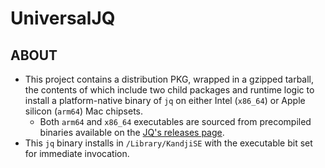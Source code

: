 # UniversalJQ

## ABOUT

- This project contains a distribution PKG, wrapped in a gzipped tarball, the contents of which include two child packages and runtime logic to install a platform-native binary of `jq` on either Intel (`x86_64`) or Apple silicon (`arm64`) Mac chipsets.
    - Both `arm64` and `x86_64` executables are sourced from precompiled binaries available on the [JQ's releases page](https://github.com/jqlang/jq/releases/).
- This `jq` binary installs in `/Library/KandjiSE` with the executable bit set for immediate invocation.
